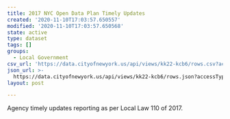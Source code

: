 ```yaml
---
title: 2017 NYC Open Data Plan Timely Updates
created: '2020-11-10T17:03:57.650557'
modified: '2020-11-10T17:03:57.650568'
state: active
type: dataset
tags: []
groups:
  - Local Government
csv_url: 'https://data.cityofnewyork.us/api/views/kk22-kcb6/rows.csv?accessType=DOWNLOAD'
json_url: >-
  https://data.cityofnewyork.us/api/views/kk22-kcb6/rows.json?accessType=DOWNLOAD
layout: post

---
```

Agency timely updates reporting as per Local Law 110 of 2017.
